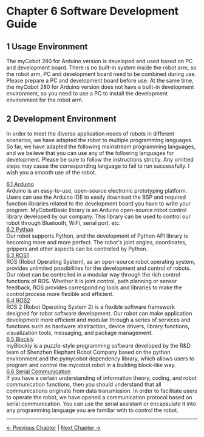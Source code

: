 # Chapter 6 Software Development Guide

## 1 Usage Environment

The myCobot 280 for Arduino version is developed and used based on PC and development board. There is no built-in system inside the robot arm, so the robot arm, PC and development board need to be combined during use. Please prepare a PC and development board before use. At the same time, the myCobot 280 for Arduino version does not have a built-in development environment, so you need to use a PC to install the development environment for the robot arm.

## 2 Development Environment

In order to meet the diverse application needs of robots in different scenarios, we have adapted the robot to multiple programming languages. So far, we have adapted the following mainstream programming languages, and we believe that you can use any of the following languages ​​for development. Please be sure to follow the instructions strictly. Any omitted steps may cause the corresponding language to fail to run successfully. I wish you a smooth use of the robot.

[6.1 Arduino](Arduino/README.md)<br>
Arduino is an easy-to-use, open-source electronic prototyping platform. Users can use the Arduino IDE to easily download the BSP and required function libraries related to the development board you have to write your program. MyCobotBasic library is an Arduino open-source robot control library developed by our company. This library can be used to control our robot through Bluetooth, WiFi, serial port, etc. <br>
[6.2 Python](python/README.md)<br>
Our robot supports Python, and the development of Python API library is becoming more and more perfect. The robot's joint angles, coordinates, grippers and other aspects can be controlled by Python. <br>
[6.3 ROS1](ROS/12.1-ROS1/12.1.1-Introduction.md)<br>ROS (Robot Operating System), as an open-source robot operating system, provides unlimited possibilities for the development and control of robots. Our robot can be controlled in a modular way through the rich control functions of ROS. Whether it is joint control, path planning or sensor feedback, ROS provides corresponding tools and libraries to make the control process more flexible and efficient. </br>
[6.4 ROS2](ROS/12.2-ROS2/12.2.3-ROS2Introduction.md)<br>
ROS 2 (Robot Operating System 2) is a flexible software framework designed for robot software development. Our robot can make application development more efficient and modular through a series of services and functions such as hardware abstraction, device drivers, library functions, visualization tools, messaging, and package management. </br>
[6.5 Blockly](myBlocklyAndUlFlow/myblocklyTutorials/README.md)<br>
myBlockly is a puzzle-style programming software developed by the R&D team of Shenzhen Elephant Robot Company based on the python environment and the pymycobot dependency library, which allows users to program and control the mycobot robot in a building block-like way. <br>
[6.6 Serial Communication](CommunicationProtocolPackage/18-communication.md)<br>
If you have a certain understanding of information theory, coding, and robot communication functions, then you should understand that all communications originate from data transmission. In order to facilitate users to operate the robot, we have opened a communication protocol based on serial communication. You can use the serial assistant or encapsulate it into any programming language you are familiar with to control the robot.

---

[← Previous Chapter](../5.BasicFunction/README.md) | [Next Chapter →](../7.SuccessfulCase/7-SuccessfulCases.md)